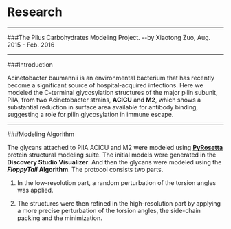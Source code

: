 # Research

---
###The Pilus Carbohydrates Modeling Project. 
--by Xiaotong Zuo, Aug. 2015 - Feb. 2016

---
###Introduction

Acinetobacter baumannii is an environmental bacterium that has recently become a significant source of hospital-acquired infections. Here we modeled the C-terminal glycosylation structures of the major pilin subunit, PilA, from two Acinetobacter strains, __ACICU__ and __M2__, which shows a substantial reduction in surface area available for antibody binding, suggesting a role for pilin glycosylation in immune escape.

---
###Modeling Algorithm

The glycans attached to PilA ACICU and M2 were modeled using [__PyRosetta__](http://www.pyrosetta.org/) protein structural modeling suite. The initial models were generated in the __Discovery Studio Visualizer__. And then the glycans were modeled using the **_FloppyTail_ Algorithm**. The protocol consists two parts. 

1. In the low-resolution part, a random perturbation of the torsion angles was applied.

2. The structures were then refined in the high-resolution part by applying a more precise perturbation of the torsion angles, the side-chain packing and the minimization. 

```With this protocol, 6000 structures of PilA ACICU and 6000 structures of PilA M2 were generated.



